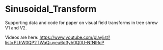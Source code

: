 # Sinusoidal_Transform
Supporting data and code for paper on visual field transforms in tree shrew V1 and V2.

Videos are here: https://www.youtube.com/playlist?list=PLhW0QP2TWaQiuyeu6d3yh0Q0U-NfNlRoP
